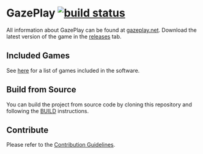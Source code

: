 # GazePlay [![build status](https://secure.travis-ci.org/GazePlay/GazePlay.png)](http://travis-ci.org/GazePlay/GazePlay)<!-- [![codecov](https://codecov.io/gh/schwabdidier/GazePlay/branch/master/graph/badge.svg)](https://codecov.io/gh/schwabdidier/GazePlay)-->
All information about GazePlay can be found at [gazeplay.net](http://gazeplay.net). Download the latest version of the
game in the [releases](https://github.com/GazePlay/GazePlay/releases) tab.
## Included Games
See [here](Games-eng.md) for a list of games included in the software.
## Build from Source
You can build the project from source code by cloning this repository and following the [BUILD](BUILD.MD) instructions.
## Contribute
Please refer to the [Contribution Guidelines](CONTRIBUTING.MD).

